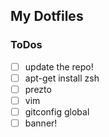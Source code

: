 ## My Dotfiles

### ToDos
- [ ] update the repo!
- [ ] apt-get install zsh
- [ ] prezto
- [ ] vim
- [ ] gitconfig global
- [ ] banner!
